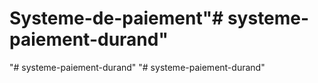 # Systeme-de-paiement"# systeme-paiement-durand" 
"# systeme-paiement-durand" 
"# systeme-paiement-durand" 
